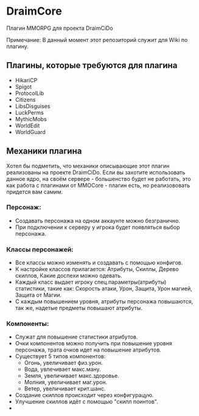 # DraimCore

Плагин MMORPG для проекта DraimCiDo

Примечание: В данный момент этот репозиторий служит для Wiki по плагину.

## Плагины, которые требуются для плагина
* HikariCP
* Spigot
* ProtocolLib
* Citizens
* LibsDisguises
* LuckPerms
* MythicMobs
* WorldEdit
* WorldGuard

## Механики плагина

Хотел бы подметить, что механики описывающие этот плагин реализованы на проекте DraimCiDo.
Если вы захотите использовать данное ядро, на своём сервере - большенство будет не работать, это как работа с плагинами от MMOCore - плагин есть, но реализововать придется вам самим.

### Персонаж:
 * Создавать персонажа на одном аккаунте можно безгранично.
 * При подключении к серверу у игрока будет появляться выбор персонажа.
### Классы персонажей:
 * Все классы можно изменять и создавать с помощью конфигов.
 * К настройке классов прилагается: Атрибуты, Скиллы, Дерево скиллов, Какие доспехи можно одевать.
 * Каждый класс выдает игроку спец.параметры(атрибуты) статистики, такие как: Скорость атаки, Урон, Защита, Урон магией, Защита от Магии.
 * С каждым повышением уровня, атрибуты персонажа повышаются, так же, надетые предметы повышают атрибуты.
### Компоненты: 
 * Служат для повышение статистики атрибутов.
 * Очки компонентов можно получить при повышение уровня персонажа, трата очков идет на повышение атрибутов.
 * Существует 5 типов компонентов:
   - Огонь, увеличивает физ.урон.
   - Вода, увлечивает макс.ману.
   - Земля, увеличивает макс.здоровье.
   - Молния, увеличивает маг.урон.
   - Ветер, увеличивает крит.шанс.
 * Создание скиллов происходит через конфигурацую.
 * Улучшение скиллов идёт с помощью "скилл поинтов".
 *
